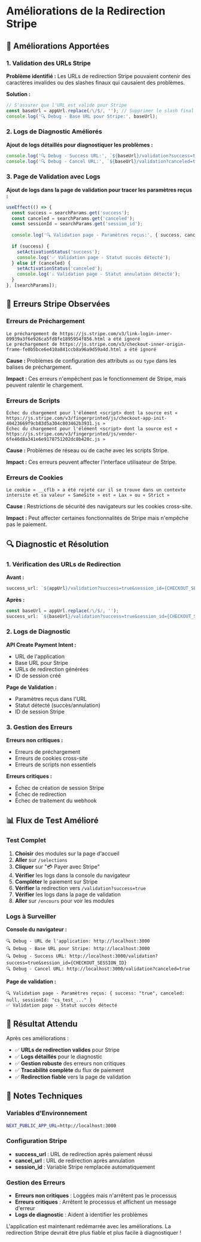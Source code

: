 # Améliorations de la Redirection Stripe

## 🔧 Améliorations Apportées

### 1. **Validation des URLs Stripe**

**Problème identifié :** Les URLs de redirection Stripe pouvaient contenir des caractères invalides ou des slashes finaux qui causaient des problèmes.

**Solution :**
```typescript
// S'assurer que l'URL est valide pour Stripe
const baseUrl = appUrl.replace(/\/$/, ''); // Supprimer le slash final s'il existe
console.log('🔍 Debug - Base URL pour Stripe:', baseUrl);
```

### 2. **Logs de Diagnostic Améliorés**

**Ajout de logs détaillés pour diagnostiquer les problèmes :**
```typescript
console.log('🔍 Debug - Success URL:', `${baseUrl}/validation?success=true&session_id={CHECKOUT_SESSION_ID}`);
console.log('🔍 Debug - Cancel URL:', `${baseUrl}/validation?canceled=true`);
```

### 3. **Page de Validation avec Logs**

**Ajout de logs dans la page de validation pour tracer les paramètres reçus :**
```typescript
useEffect(() => {
  const success = searchParams.get('success');
  const canceled = searchParams.get('canceled');
  const sessionId = searchParams.get('session_id');
  
  console.log('🔍 Validation page - Paramètres reçus:', { success, canceled, sessionId });
  
  if (success) {
    setActivationStatus('success');
    console.log('✅ Validation page - Statut succès détecté');
  } else if (canceled) {
    setActivationStatus('canceled');
    console.log('⚠️ Validation page - Statut annulation détecté');
  }
}, [searchParams]);
```

## 🐛 Erreurs Stripe Observées

### **Erreurs de Préchargement**
```
Le préchargement de https://js.stripe.com/v3/link-login-inner-09939a3f6e926ca5fd8fe1895954f856.html a été ignoré
Le préchargement de https://js.stripe.com/v3/checkout-inner-origin-frame-fe0b5bce6e410a841ccb8a96a9d59a4d.html a été ignoré
```

**Cause :** Problèmes de configuration des attributs `as` ou `type` dans les balises de préchargement.

**Impact :** Ces erreurs n'empêchent pas le fonctionnement de Stripe, mais peuvent ralentir le chargement.

### **Erreurs de Scripts**
```
Échec du chargement pour l'élément <script> dont la source est « https://js.stripe.com/v3/fingerprinted/js/checkout-app-init-40423669f9cb83d5a304c803462b3931.js »
Échec du chargement pour l'élément <script> dont la source est « https://js.stripe.com/v3/fingerprinted/js/vendor-6fe46d8a341e6e9178751202dc8b428c.js »
```

**Cause :** Problèmes de réseau ou de cache avec les scripts Stripe.

**Impact :** Ces erreurs peuvent affecter l'interface utilisateur de Stripe.

### **Erreurs de Cookies**
```
Le cookie « __cflb » a été rejeté car il se trouve dans un contexte intersite et sa valeur « SameSite » est « Lax » ou « Strict »
```

**Cause :** Restrictions de sécurité des navigateurs sur les cookies cross-site.

**Impact :** Peut affecter certaines fonctionnalités de Stripe mais n'empêche pas le paiement.

## 🔍 Diagnostic et Résolution

### **1. Vérification des URLs de Redirection**

**Avant :**
```typescript
success_url: `${appUrl}/validation?success=true&session_id={CHECKOUT_SESSION_ID}`,
```

**Après :**
```typescript
const baseUrl = appUrl.replace(/\/$/, '');
success_url: `${baseUrl}/validation?success=true&session_id={CHECKOUT_SESSION_ID}`,
```

### **2. Logs de Diagnostic**

**API Create Payment Intent :**
- URL de l'application
- Base URL pour Stripe
- URLs de redirection générées
- ID de session créé

**Page de Validation :**
- Paramètres reçus dans l'URL
- Statut détecté (succès/annulation)
- ID de session Stripe

### **3. Gestion des Erreurs**

**Erreurs non critiques :**
- Erreurs de préchargement
- Erreurs de cookies cross-site
- Erreurs de scripts non essentiels

**Erreurs critiques :**
- Échec de création de session Stripe
- Échec de redirection
- Échec de traitement du webhook

## 📊 Flux de Test Amélioré

### **Test Complet**
1. **Choisir** des modules sur la page d'accueil
2. **Aller** sur `/selections`
3. **Cliquer** sur "💳 Payer avec Stripe"
4. **Vérifier** les logs dans la console du navigateur
5. **Compléter** le paiement sur Stripe
6. **Vérifier** la redirection vers `/validation?success=true`
7. **Vérifier** les logs dans la page de validation
8. **Aller** sur `/encours` pour voir les modules

### **Logs à Surveiller**

**Console du navigateur :**
```
🔍 Debug - URL de l'application: http://localhost:3000
🔍 Debug - Base URL pour Stripe: http://localhost:3000
🔍 Debug - Success URL: http://localhost:3000/validation?success=true&session_id={CHECKOUT_SESSION_ID}
🔍 Debug - Cancel URL: http://localhost:3000/validation?canceled=true
```

**Page de validation :**
```
🔍 Validation page - Paramètres reçus: { success: "true", canceled: null, sessionId: "cs_test_..." }
✅ Validation page - Statut succès détecté
```

## 🚀 Résultat Attendu

Après ces améliorations :
- ✅ **URLs de redirection valides** pour Stripe
- ✅ **Logs détaillés** pour le diagnostic
- ✅ **Gestion robuste** des erreurs non critiques
- ✅ **Tracabilité complète** du flux de paiement
- ✅ **Redirection fiable** vers la page de validation

## 📝 Notes Techniques

### **Variables d'Environnement**
```bash
NEXT_PUBLIC_APP_URL=http://localhost:3000
```

### **Configuration Stripe**
- **success_url** : URL de redirection après paiement réussi
- **cancel_url** : URL de redirection après annulation
- **session_id** : Variable Stripe remplacée automatiquement

### **Gestion des Erreurs**
- **Erreurs non critiques** : Loggées mais n'arrêtent pas le processus
- **Erreurs critiques** : Arrêtent le processus et affichent un message d'erreur
- **Logs de diagnostic** : Aident à identifier les problèmes

L'application est maintenant redémarrée avec les améliorations. La redirection Stripe devrait être plus fiable et plus facile à diagnostiquer !
